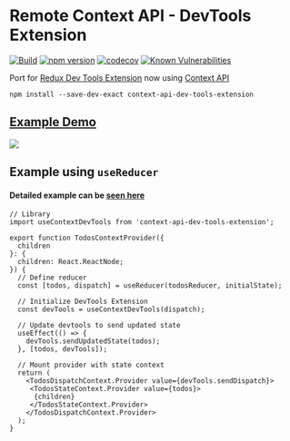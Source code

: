 # Remote Context API - DevTools Extension
[![Build](https://img.shields.io/github/workflow/status/vip-git/context-api-dev-tools-extension/Build-Test-Deploy/main?style=flat)](https://github.com/vip-git/context-api-dev-tools-extension/actions) [![npm version](https://badge.fury.io/js/context-api-dev-tools-extension.svg)](https://badge.fury.io/js/context-api-dev-tools-extension) [![codecov](https://codecov.io/gh/vip-git/context-api-dev-tools-extension/branch/main/graph/badge.svg?token=YLEDGQOZTH)](https://codecov.io/gh/vip-git/context-api-dev-tools-extension) [![Known Vulnerabilities](https://snyk.io/test/github/vip-git/context-api-dev-tools-extension/badge.svg?targetFile=package.json)](https://snyk.io/test/github/vip-git/context-api-dev-tools-extension?targetFile=package.json)

Port for [Redux Dev Tools Extension](https://github.com/zalmoxisus/redux-devtools-extension) now using [Context API](https://reactjs.org/docs/context.html)

```
npm install --save-dev-exact context-api-dev-tools-extension
```
## [Example Demo](https://vip-git.github.io/context-api-dev-tools-extension/)
![](./example/context-api-dev-tools-demo.gif)

## Example using `useReducer`
#### Detailed example can be [seen here](https://github.com/vip-git/context-api-dev-tools-extension/blob/main/example/contexts/TodosContext.tsx)

```
// Library
import useContextDevTools from 'context-api-dev-tools-extension';

export function TodosContextProvider({
  children
}: {
  children: React.ReactNode;
}) {
  // Define reducer
  const [todos, dispatch] = useReducer(todosReducer, initialState);
  
  // Initialize DevTools Extension
  const devTools = useContextDevTools(dispatch);
  
  // Update devtools to send updated state
  useEffect(() => {
    devTools.sendUpdatedState(todos);
  }, [todos, devTools]);
  
  // Mount provider with state context
  return (
    <TodosDispatchContext.Provider value={devTools.sendDispatch}>
     <TodosStateContext.Provider value={todos}>
      {children}
     </TodosStateContext.Provider>
    </TodosDispatchContext.Provider>
  );
}
```
